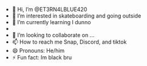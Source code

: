 - 👋 Hi, I’m @ET3RN4LBLUE420
- 👀 I’m interested in skateboarding and going outside
- 🌱 I’m currently learning I dunno
- 
- 💞️ I’m looking to collaborate on ...
- 📫 How to reach me Snap, Discord, and tiktok
- 😄 Pronouns: He/him
- ⚡ Fun fact: Im black bru

<!---
ET3RN4LBLUE420/ET3RN4LBLUE420 is a ✨ special ✨ repository because its `README.md` (this file) appears on your GitHub profile.
You can click the Preview link to take a look at your changes.
--->
